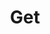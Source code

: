 ---
title: Get
excerpt: Get a Fever ID.
api:
  file: api.json
  operationId: fever-id#get
hidden: false
---